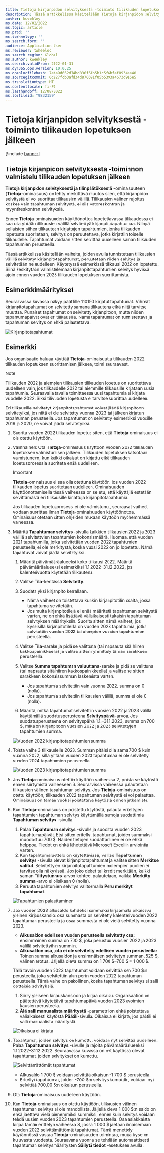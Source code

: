 ```yaml
---
title: Tietoja kirjanpidon selvityksestä -toiminto tilikauden lopetuksen jälkeen
description: Tässä artikkelissa käsitellään Tietoja kirjanpidon selvityksestä -toiminnon käyttämistä kirjanpidon tilikauden lopetusprosessin suorittamisen jälkeen.
author: kweekley
ms.date: 12/02/2022
ms.topic: article
ms.prod: ''
ms.technology: ''
ms.search.form: ''
audience: Application User
ms.reviewer: twheeloc
ms.search.region: Global
ms.author: kweekley
ms.search.validFrom: 2022-01-31
ms.dyn365.ops.version: 10.0.25
ms.openlocfilehash: 7efa9d652d74bd836f51b5b1c5f6bfaf8934ea40
ms.sourcegitcommit: 0c927fcb3afd34d870391f05b5393a4673d916e5
ms.translationtype: HT
ms.contentlocale: fi-FI
ms.lasthandoff: 12/08/2022
ms.locfileid: "9832159"
---
```

# <a name="awareness-between-ledger-settlement-feature-after-year-end-close"></a>Tietoja kirjanpidon selvityksestä -toiminto tilikauden lopetuksen jälkeen

[!include [banner](../includes/banner.md)]

## <a name="preparing-for-the-ledger-settlement-awareness-feature-after-year-end-close"></a>Tietoja kirjanpidon selvityksestä -toiminnon valmistelu tilikauden lopetuksen jälkeen

**Tietoja kirjanpidon selvityksestä ja tilinpäätöksestä** -ominaisuuteen (**Tietoja**-ominaisuus) on tehty merkittävä muutos siten, että kirjanpidon selvitystä ei voi suorittaa tilikausien välillä. Tilikausien välinen rajoitus koskee vain tapahtuman selvitystä, ei siis ostoreskontran ja myyntireskontran selvityksiä.

Ennen **Tietoja**-ominaisuuden käyttöönottoa lopetettavassa tilikaudessa ei saa olla yhtään tilikausien välillä selvitettyä kirjanpitotapahtumaa. Niinpä sellaisten siihen tilikauteen kirjattujen tapahtumien, jonka tilikauden lopetusta suoritetaan, selvitys on peruutettava, jotka kirjattiin toiselle tilikaudelle. Tapahtumat voidaan sitten selvittää uudelleen saman tilikauden tapahtumien perusteella.

Tässä artikkelissa käsitellään vaiheita, joiden avulla tunnistetaan tilikausien välillä selvitetyt kirjanpitotapahtumat, peruutetaan niiden selvitys ja selvitetään ne uudelleen. Käytetyssä esimerkissä tilikausi 2022 on lopetettu. Siinä keskitytään valmistelemaan kirjanpitotapahtumien selvitys hyvissä ajoin ennen vuoden 2023 tilikauden lopetuksen suorittamista.

## <a name="example-setup"></a>Esimerkkimääritykset

Seuraavassa kuvassa näkyy päätilille 110190 kirjatut tapahtumat. Vihreät kirjanpitotapahtumat on selvitetty samana tilikautena eikä niitä tarvitse muuttaa. Punaiset tapahtumat on selvitetty kirjanpitoon, mutta niiden tapahtumapäivät ovat eri tilikausilla. Nämä tapahtumat on tunnistettava ja tapahtuman selvitys on ehkä palautettava.

![Kirjanpitotapahtumat](./media/afterYEC1.png)

## <a name="example"></a>Esimerkki

Jos organisaatio haluaa käyttää **Tietoja**-ominaisuutta tilikauden 2022 tilikauden lopetuksen suorittamisen jälkeen, toimi seuraavasti.

> [!NOTE]
> Tilikauden 2022 ja aiempien tilikausien tilikauden lopetus on suoritettava uudelleen vain, jos tilikaudelle 2022 tai aiemmille tilikausille kirjataan uusia tapahtumia. Seuraavalla tavalla toimittaessa uusi tapahtumia ei kirjata vuodelle 2022. Siksi tilivuoden lopetusta ei tarvitse suorittaa uudelleen.
>
> Eri tilikausille selvitetyt kirjanpitotapahtumat voivat jäädä kirjanpitoon selvitetyiksi, jos niitä ei ole selvitetty vuonna 2023 tai jälkeen kirjatun tapahtuman perusteella. Jos tapahtumat on selvitetty esimerkiksi vuosille 2019 ja 2020, ne voivat jäädä selvitetyiksi.

1. Suorita vuoden 2022 tilikauden lopetus siten, että **Tietoja**-ominaisuus ei ole otettu käyttöön.
2. Valinnainen: Ota **Tietoja**-ominaisuus käyttöön vuoden 2022 tilikauden lopetuksen valmistumisen jälkeen. Tilikauden lopetuksen katsotaan valmistuneen, kun kaikki oikaisut on kirjattu eikä tilikauden lopetusprosessia suoriteta enää uudelleen.

    > [!IMPORTANT]
    > **Tietoja**-ominaisuus ei saa olla otettuna käyttöön, jos vuoden 2022 tilikauden lopetus suoritetaan uudelleen. Ominaisuuden käyttöönottamisella tässä vaiheessa on se etu, että käyttäjiä estetään selvittämästä eri tilikausille kirjattuja kirjanpitotapahtumia.

    Jos tilikauden lopetusprosessi ei ole valmistunut, seuraavat vaiheet voidaan suorittaa ilman **Tietoja**-ominaisuuden käyttöönottoa. Ominaisuus otetaan sitten ohjeiden mukaan käyttöön myöhemmässä vaiheessa.

3. Määritä **Tapahtuman selvitys** -sivulla kaikkien tilikausien 2022 ja 2023 välillä selvitettyjen tapahtumien kokonaismäärä. Huomaa, että vuoden 2021 tapahtumilla, jotka selvitetään vuoden 2022 tapahtumien perusteella, ei ole merkitystä, koska vuosi 2022 on jo lopetettu. Nämä tapahtuvat voivat jäädä selvitetyiksi.

    1. Määritä päivämääräalueeksi koko tilikausi 2022. Määritä päivämääräalueeksi esimerkiksi 1.1.2022–31.12.2022, jos kalenterivuotta käytetään tilikautena.
    2. Valitse **Tila**-kentässä **Selvitetty**.
    3. Suodata yksi kirjanpito kerrallaan.

        - Nämä vaiheet on toistettava kunkin kirjanpitotilin osalta, jossa tapahtuma selvitetään.
        - Jos muita kirjanpitotilejä ei enää määritetä tapahtuman selvitystä varten, ne on ehkä lisättävä väliaikaisesti takaisin tapahtuman selvityksen määrityksiin. Suorita sitten nämä vaiheet, jos kyseisillä kirjanpitotileillä on vuoden 2023 tapahtumia, jotka selvitettiin vuoden 2022 tai aiempien vuosien tapahtumien perusteella.

    4. Valitse **Tila**-sarake ja pidä se valittuna (tai napsauta sitä hiiren kakkospainikkeella) ja valitse sitten ryhmittely tämän sarakkeen perusteella.
    5. Valitse **Summa tapahtuman valuuttana**-sarake ja pidä se valittuna (tai napsauta sitä hiiren kakkospainikkeella) ja valitse se sitten sarakkeen kokonaissumman laskemista varten.

        - Jos tapahtumia selvitettiin vain vuonna 2022, summa on 0 (nolla).
        - Jos tapahtumia selvitettiin tilikausien välillä, summa ei ole 0 (nolla).

    6. Määritä, mitkä tapahtumat selvitettiin vuosien 2022 ja 2023 välillä käyttämällä suodatusperusteena **Selvityspäivä**-arvoa. Jos suodatusperusteena on selvityspäivä 1.1.–31.1.2023, summa on 700 $, mikä on kirjanpitoon vuosien 2022 ja 2023 selvitettyjen tapahtumien summa.

    ![Vuoden 2022 kirjanpitotapahtumien summa](./media/afterYEC2.png)

4. Toista vaihe 3 tilikaudelle 2023. Summan pitäisi olla sama 700 $ kuin vuonna 2022, sillä yhtään vuoden 2023 tapahtumaa ei ole selvitetty vuoden 2024 tapahtumien perusteella.

    ![Vuoden 2023 kirjanpitotapahtumien summa](./media/afterYEC3.png)

5. Jos **Tietoja**-ominaisuus otettiin käyttöön vaiheessa 2, poista se käytöstä ennen siirtymistä vaiheeseen 6. Seuraavissa vaiheessa palautetaan tilikausien välinen tapahtuman selvitys. Jos **Tietoja**-ominaisuus on otettu käyttöön, tilikauden 2022 tapahtuman selvitystä ei voi palauttaa. Ominaisuus on tämän vuoksi poistettava käytöstä ennen jatkamista.
6. Kun **Tietoja**-ominaisuus on poistettu käytöstä, palauta eriteltyjen tapahtumien tapahtuman selvitys käyttämällä samoja suodattimia **Tapahtuman selvitys** -sivulla.

    1. Palaa **Tapahtuman selvitys** -sivulle ja suodata vuoden 2023 tapahtumapäivät. Etsi sitten eritellyt tapahtumat, joiden summaksi muodostuu 700 $. Näiden tietojen suodattaminen ei ole ehkä helppoa. Tiedot on ehkä lähetettävä Microsoft Exceliin arviointia varten.
    2. Kun tapahtumaluettelo on käytettävissä, valitse **Tapahtuman selvitys** -sivulla olevat kirjanpitotapahtumat ja valitse sitten **Merkitse valitut**. Selvitettyjen kirjanpitotapahtumien molempien puolien ei tarvitse olla näkyvissä. Jos joko debet tai kredit merkitään, kaikki saman **Tilitystunnus**-arvon kohteet palautetaan, vaikka **Merkitty summa** -arvo ei olisikaan **0** (nolla).
    3. Peruuta tapahtumien selvitys valitsemalla **Peru merkityt tapahtumat**.

    ![Tapahtumien palauttaminen](./media/afterYEC4.png)

7. Jaa vuoden 2023 alkusaldo kahdeksi summaksi kirjaamalla oikaiseva yleinen kirjauskansio: osa summasta on selvitetty kalenterivuoden 2022 tapahtuman perusteella ja osaa summasta ei ole vielä selvitetty vuonna 2023.

    - **Alkusaldon edellisen vuoden perusteella selvitetty osa:** ensimmäinen summa on 700 $, joka perustuu vuosien 2022 ja 2023 välillä selvitettyihin summiin.
    - **Alkusaldon osa, jota ei ole selvitetty edellisen vuoden perusteella:** Toinen summa alkusaldon ja ensimmäisen selvitetyn summan, 525 $, välinen erotus. Jäljellä oleva summa on 1 700 $–700 $ = 1 000 $.

    Tällä tavoin vuoden 2023 tapahtumat voidaan selvittää sen 700 $:n perusteella, joka selvitettiin alun perin vuoden 2022 tapahtuman perusteella. Tämä vaihe on pakollinen, koska tapahtuman selvitys ei salli osittaisia selvityksiä.

    1. Siirry yleiseen kirjauskansioon ja kirjaa oikaisu. Organisaation on päätettävä käytettävä tapahtumapäivä vuoden 2023 avoimien kausien perusteella.
    2. **Älä salli manuaalista määritystä** -parametri on ehkä poistettava väliaikaisesti käytöstä **Päätili**-sivulla. Oikaisua ei kirjata, jos päätili ei salli manuaalista määritystä.

    ![Oikaisua ei kirjata](./media/afterYEC5.png)

8. Tapahtumat, joiden selvitys on kumottu, voidaan nyt selvittää uudelleen. Palaa **Tapahtuman selvitys** -sivulle ja rajoita päivämääräalueeksi 1.1.2022–31.12.2022. Seuraavassa kuvassa on nyt käytössä olevat tapahtumat, joiden selvitykset on kumottu.

    ![Selvittämättömät tapahtumat](./media/afterYEC6.png)

    - Alkusaldo 1 700 $ voidaan selvittää oikaisun -1 700 $ perusteella.
    - Eritellyt tapahtumat, joiden -700 $:n selvitys kumottiin, voidaan nyt selvittää 700,00 $:n oikaisun perusteella.

9. Ota **Tietoja**-ominaisuus uudelleen käyttöön.
10. Kun **Tietoja**-ominaisuus on otettu käyttöön, tilikausien välinen tapahtuman selvitys ei ole mahdollista. Jäljellä oleva 1 000 $:n saldo on ehkä jaettava vielä pienemmiksi summiksi, ennen kuin selvitys voidaan tehdä uusien vuoden 2023 tapahtumien perusteella. Osa asiakkaista kirjaa tämän erittelyn vaiheessa 8, jossa 1 000 $ jaetaan ilmaisemaan vuoden 2022 selvittämättömät tapahtumat. Tämä menettely käytännössä vastaa **Tietoja**-ominaisuuden toimintaa, mutta kyse on kuluvasta vuodesta. Seuraavana vuonna se tehdään automaattisesti tapahtuman selvitysmääritysten **Säilytä tiedot** -asetuksen avulla.
